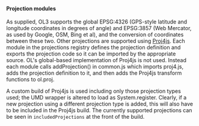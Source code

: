 #### Projection modules
As supplied, OL3 supports the global EPSG:4326 (GPS-style latitude and longitude coordinates in degrees of angle) and EPSG:3857 (Web Mercator, as used by Google, OSM, Bing et al), and the conversion of coordinates between these two. Other projections are supported using [Proj4js](http://proj4js.org/). Each module in the projections registry defines the projection definition and exports the projection code so it can be imported by the appropriate source. OL's global-based implementation of Proj4js is not used. Instead each module calls addProjection() in common.js which imports proj4.js, adds the projection definition to it, and then adds the Proj4js transform functions to ol.proj. 

A custom build of Proj4js is used including only those projection types used; the UMD wrapper is altered to load as System.register. Clearly, if a new projection using a different projection type is added, this will also have to be included in the Proj4js build. The currently supported projections can be seen in `includedProjections` at the front of the build.